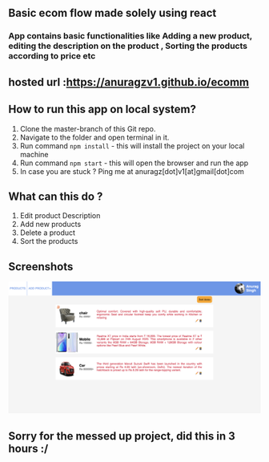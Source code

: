 ## Basic ecom flow made solely using react
### App contains basic functionalities like Adding a new product, editing the description on the product , Sorting the products according to price etc

## hosted url :https://anuragzv1.github.io/ecomm
## How to run this app on local system?
1) Clone the master-branch of this Git repo.  
2) Navigate to the folder and open terminal in it.  
3) Run command `npm install` - this will install the project on your local machine  
4) Run command `npm start` - this will open the browser and run the app  
5) In case you are stuck ? Ping me at anuragz[dot]v1[at]gmail[dot]com  


## What can this do ?
1) Edit product Description
2) Add new products 
3) Delete a product
4) Sort the products

## Screenshots
![Screenshot of Tooltip](logo.png)


## Sorry for the messed up project, did this in 3 hours :/
